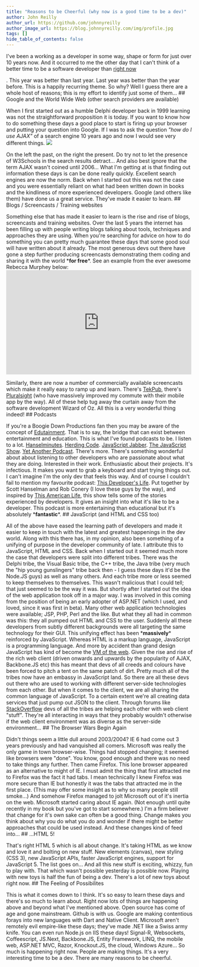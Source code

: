 ```yaml
---
title: "Reasons to be Cheerful (why now is a good time to be a dev)"
author: John Reilly
author_url: https://github.com/johnnyreilly
author_image_url: https://blog.johnnyreilly.com/img/profile.jpg
tags: []
hide_table_of_contents: false
---
```

I've been a working as a developer in some way, shape or form for just over 10 years now. And it occurred to me the other day that I can't think of a better time to be a software developer than <u>right now</u>

. This year was better than last year. Last year was better than the year before. This is a happily recurring theme. So why? Well I guess there are a whole host of reasons; this is my effort to identify just some of them... ## Google and the World Wide Web (other search providers are available)

When I first started out as a humble Delphi developer back in 1999 learning was not the straightforward proposition it is today. If you want to know how to do something these days a good place to start is firing up your browser and putting your question into Google. If I was to ask the question *"how do I use AJAX"* of a search engine 10 years ago and now I would see very different things. ![](../static/blog/2012-06-04-reasons-to-be-cheerful-why-now-is-good/AJAX%2Bbleach.jpg)

On the left the past, on the right the present. Do try not to let the presence of W3Schools in the search results detract... And also best ignore that the term AJAX wasn't coined until 2006... What I'm getting at is that finding out information these days is can be done really quickly. Excellent search engines are now the norm. Back when I started out this was not the case and you were essentially reliant on what had been written down in books and the kindliness of more experienced developers. Google (and others like them) have done us a great service. They've made it easier to learn. ## Blogs / Screencasts / Training websites

Something else that has made it easier to learn is the rise and rise of blogs, screencasts and training websites. Over the last 5 years the internet has been filling up with people writing blogs talking about tools, techniques and approaches they are using. When you're searching for advice on how to do something you can pretty much guarantee these days that some good soul will have written about it already. The most generous devs out there have gone a step further producing screencasts demonstrating them coding and sharing it with the world \***for free**\*. See an example from the ever awesome Rebecca Murphey below: <iframe src="http://player.vimeo.com/video/20457625" width="500" height="281" frameBorder="0" webkitallowFullScreen="" mozallowFullScreen="" allowFullScreen=""></iframe>

 Similarly, there are now a number of commercially available screencasts which make it really easy to ramp up and learn. There's [TekPub](http://tekpub.com/), there's [Pluralsight](http://www.pluralsight-training.net) (who have massively improved my commute with their mobile app by the way). All of these help tug away the curtain away from the software development Wizard of Oz. All this is a very wonderful thing indeed! ## Podcasts

If you're a Boogie Down Productions fan then you may be aware of the concept of [Edutainment](http://en.wikipedia.org/wiki/Edutainment_(album)). That is to say, the bridge that can exist between entertainment and education. This is what I've found podcasts to be. I listen to a lot. [Hanselminutes](http://www.hanselminutes.com/). [Herding Code](http://herdingcode.com/). [JavaScript Jabber](http://javascriptjabber.com/). [The JavaScript Show](http://javascriptshow.com/). [Yet Another Podcast](http://jesseliberty.com/podcast/). There's more. There's something wonderful about about listening to other developers who are passionate about what they are doing. Interested in their work. Enthusiastic about their projects. It's infectious. It makes you want to grab a keyboard and start trying things out. I can't imagine I'm the only dev that feels this way. And of course I couldn't fail to mention my favourite podcast: [This Developer's Life](http://www.thisdeveloperslife.com/). Put together by Scott Hanselman and Rob Conery (I love these guys by the way), and inspired by [This American Life](http://www.thisamericanlife.org/), this show tells some of the stories experienced by developers. It gives an insight into what it's like to be a developer. This podcast is more entertaining than educational but it's absolutely \***fantastic**\*. ## JavaScript (and HTML and CSS too)

All of the above have eased the learning path of developers and made it easier to keep in touch with the latest and greatest happenings in the dev world. Along with this there has, in my opinion, also been something of a unifying of purpose in the developer community of late. I attribute this to JavaScript, HTML and CSS. Back when I started out it seemed much more the case that developers were split into different tribes. There was the Delphi tribe, the Visual Basic tribe, the C++ tribe, the Java tribe (very much the "hip young gunslingers" tribe back then - I guess these days it'd be the Node.JS guys) as well as many others. And each tribe more or less seemed to keep themselves to themselves. This wasn't malicious that I could tell; that just seemed to be the way it was. But shortly after I started out the idea of the web application took off in a major way. I was involved in this coming from the position of being an early adopter of ASP.NET (which I used, and loved, since it was first in beta). Many other web application technologies were available; JSP, PHP, Perl and the like. But what they all had in common was this: they all pumped out HTML and CSS to the user. Suddenly all these developers from subtly different backgrounds were all targeting the same technology for their GUI. This unifying effect has been \***massively**\* reinforced by JavaScript. Whereas HTML is a markup language, JavaScript is a programming language. And more by accident than grand design JavaScript has kind of become the [VM of the web](http://www.hanselman.com/blog/JavaScriptIsAssemblyLanguageForTheWebPart2MadnessOrJustInsanity.aspx). Given the rise and rise of the rich web client (driven onwards and upwards by the popularity of AJAX, Backbone.JS etc) this has meant that devs of all creeds and colours have been forced to pitch a tent on the same patch of dirt. Pretty much all of the tribes now have an embassy in JavaScript land. So there are all these devs out there who are used to working with different server-side technologies from each other. But when it comes to the client, we are all sharing the common language of JavaScript. To a certain extent we're all creating data services that just pump out JSON to the client. Through forums like [StackOverflow](http://stackoverflow.com/) devs of all the tribes are helping each other with web client "stuff". They're all interacting in ways that they probably wouldn't otherwise if the web client environment was as diverse as the server-side environment... ## The Browser Wars Begin Again

Didn't things seem a little dull around 2003/2004? IE 6 had come out 3 years previously and had vanquished all comers. Microsoft was really the only game in town browser-wise. Things had stopped changing; it seemed like browsers were "done". You know, good enough and there was no need to take things any further. Then came Firefox. This lone browser appeared as an alternative to might of IE. I must admit the thing that first attracted me to Firefox was the fact it had tabs. I mean technically I knew Firefox was more secure than IE but honestly it was the tabs that attracted me in the first place. (This may offer some insight as to why so many people still smoke...) And somehow Firefox managed to jolt Microsoft out of it's inertia on the web. Microsoft started caring about IE again. (Not enough until quite recently in my book but you've got to start somewhere.) I'm a firm believer that change for it's own sake can often be a good thing. Change makes you think about why you do what you do and wonder if there might be better approaches that could be used instead. And these changes kind of feed into... ## ...HTML 5!

That's right HTML 5 which is all about change. It's taking HTML as we know and love it and bolting on new stuff. New elements (canvas), new styling (CSS 3), new JavaScript APIs, faster JavaScript engines, support for JavaScript 5. The list goes on... And all this new stuff is exciting, whizzy, fun to play with. That which wasn't possible yesterday is possible now. Playing with new toys is half the fun of being a dev. There's a lot of new toys about right now. ## The Feeling of Possibilites

This is what it comes down to I think. It's so easy to learn these days and there's so much to learn about. Right now lots of things are happening above and beyond what I've mentioned above. Open source has come of age and gone mainstream. Github is with us. Google are making contentious forays into new languages with Dart and Native Client. Microsoft aren't remotely evil empire-like these days; they've made .NET like a Swiss army knife. You can even run Node.js on IIS these days! Signal-R, Websockets, Coffeescript, JS.Next, Backbone.JS, Entity Framework, LINQ, the mobile web, ASP.NET MVC, Razor, Knockout.JS, the cloud, Windows Azure... So much is happening right now. People are making things. It's a very interesting time to be a dev. There are many reasons to be cheerful.
